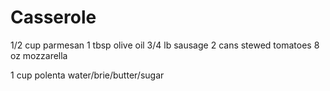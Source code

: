 Casserole
=========
1/2 cup parmesan
1 tbsp olive oil
3/4 lb sausage
2 cans stewed tomatoes
8 oz mozzarella

1 cup polenta
water/brie/butter/sugar
